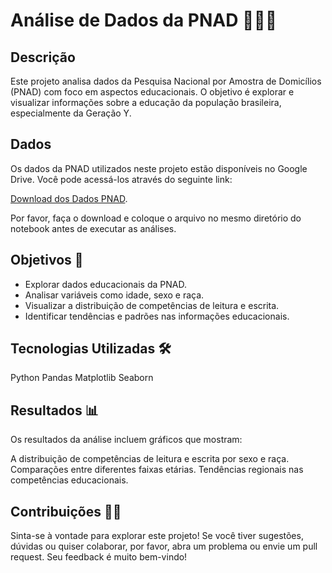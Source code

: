 # Análise de Dados da PNAD 👩🏾‍💻


## Descrição
Este projeto analisa dados da Pesquisa Nacional por Amostra de Domicílios (PNAD) com foco em aspectos educacionais. 
O objetivo é explorar e visualizar informações sobre a educação da população brasileira, especialmente da Geração Y.


## Dados

Os dados da PNAD utilizados neste projeto estão disponíveis no Google Drive. Você pode acessá-los através do seguinte link:

[Download dos Dados PNAD](https://drive.google.com/file/d/11NhqmOyPqF422qDy0euHsiDXx5EhME13/view?usp=sharing).


Por favor, faça o download e coloque o arquivo no mesmo diretório do notebook antes de executar as análises.


## Objetivos 🎯
- Explorar dados educacionais da PNAD.
- Analisar variáveis como idade, sexo e raça.
- Visualizar a distribuição de competências de leitura e escrita.
- Identificar tendências e padrões nas informações educacionais.


## Tecnologias Utilizadas 🛠 
Python
Pandas
Matplotlib
Seaborn


## Resultados 📊
Os resultados da análise incluem gráficos que mostram:

A distribuição de competências de leitura e escrita por sexo e raça.
Comparações entre diferentes faixas etárias.
Tendências regionais nas competências educacionais.

## Contribuições 🤝🏾
Sinta-se à vontade para explorar este projeto! Se você tiver sugestões, dúvidas ou quiser colaborar, por favor, abra um problema ou envie um pull request. Seu feedback é muito bem-vindo!
